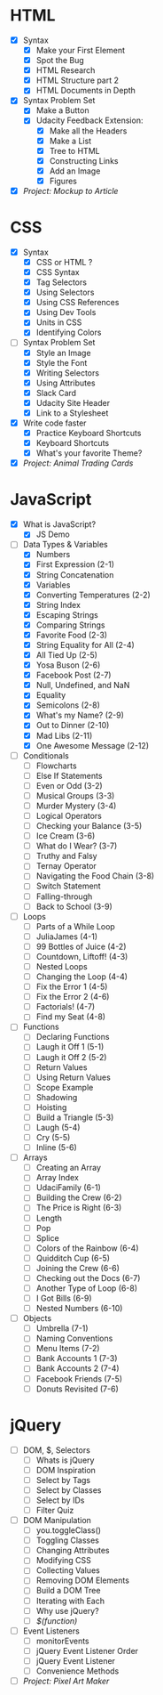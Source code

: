 # HTML

* [x] Syntax
    * [x] Make your First Element
    * [x] Spot the Bug
    * [x] HTML Research
    * [x] HTML Structure part 2
    * [x] HTML Documents in Depth
* [x] Syntax Problem Set
    * [x] Make a Button
    * [x] Udacity Feedback Extension:
        * [x] Make all the Headers
        * [x] Make a List
        * [x] Tree to HTML
        * [x] Constructing Links
        * [x] Add an Image
        * [x] Figures
* [x] _Project: Mockup to Article_

# CSS

* [x] Syntax
    * [x] CSS or HTML ?
    * [x] CSS Syntax
    * [x] Tag Selectors
    * [x] Using Selectors
    * [x] Using CSS References
    * [x] Using Dev Tools
    * [x] Units in CSS
    * [x] Identifying Colors
* [ ] Syntax Problem Set
    * [x] Style an Image
    * [x] Style the Font
    * [x] Writing Selectors
    * [x] Using Attributes
    * [x] Slack Card
    * [x] Udacity Site Header
    * [x] Link to a Stylesheet
* [x] Write code faster
    * [x] Practice Keyboard Shortcuts
    * [x] Keyboard Shortcuts
    * [x] What's your favorite Theme?
* [x] _Project: Animal Trading Cards_

# JavaScript

* [x] What is JavaScript?
    * [x] JS Demo
* [ ] Data Types & Variables
    * [x] Numbers
    * [x] First Expression (2-1)
    * [x] String Concatenation
    * [x] Variables
    * [x] Converting Temperatures (2-2)
    * [x] String Index
    * [x] Escaping Strings
    * [x] Comparing Strings
    * [x] Favorite Food (2-3)
    * [x] String Equality for All (2-4)
    * [x] All Tied Up (2-5)
    * [x] Yosa Buson (2-6)
    * [x] Facebook Post (2-7)
    * [x] Null, Undefined, and NaN
    * [x] Equality
    * [x] Semicolons (2-8)
    * [x] What's my Name? (2-9)
    * [x] Out to Dinner (2-10)
    * [x] Mad Libs (2-11)
    * [x] One Awesome Message (2-12)
* [ ] Conditionals
    * [ ] Flowcharts
    * [ ] Else If Statements
    * [ ] Even or Odd (3-2)
    * [ ] Musical Groups (3-3)
    * [ ] Murder Mystery (3-4)
    * [ ] Logical Operators
    * [ ] Checking your Balance (3-5)
    * [ ] Ice Cream (3-6)
    * [ ] What do I Wear? (3-7)
    * [ ] Truthy and Falsy
    * [ ] Ternay Operator
    * [ ] Navigating the Food Chain (3-8)
    * [ ] Switch Statement
    * [ ] Falling-through
    * [ ] Back to School (3-9)
* [ ] Loops
    * [ ] Parts of a While Loop
    * [ ] JuliaJames (4-1)
    * [ ] 99 Bottles of Juice (4-2)
    * [ ] Countdown, Liftoff! (4-3)
    * [ ] Nested Loops
    * [ ] Changing the Loop (4-4)
    * [ ] Fix the Error 1 (4-5)
    * [ ] Fix the Error 2 (4-6)
    * [ ] Factorials! (4-7)
    * [ ] Find my Seat (4-8)
* [ ] Functions
    * [ ] Declaring Functions
    * [ ] Laugh it Off 1 (5-1)
    * [ ] Laugh it Off 2 (5-2)
    * [ ] Return Values
    * [ ] Using Return Values
    * [ ] Scope Example
    * [ ] Shadowing
    * [ ] Hoisting
    * [ ] Build a Triangle (5-3)
    * [ ] Laugh (5-4)
    * [ ] Cry (5-5)
    * [ ] Inline (5-6)
* [ ] Arrays
    * [ ] Creating an Array
    * [ ] Array Index
    * [ ] UdaciFamily (6-1)
    * [ ] Building the Crew (6-2)
    * [ ] The Price is Right (6-3)
    * [ ] Length
    * [ ] Pop
    * [ ] Splice
    * [ ] Colors of the Rainbow (6-4)
    * [ ] Quidditch Cup (6-5)
    * [ ] Joining the Crew (6-6)
    * [ ] Checking out the Docs (6-7)
    * [ ] Another Type of Loop (6-8)
    * [ ] I Got Bills (6-9)
    * [ ] Nested Numbers (6-10)
* [ ] Objects
    * [ ] Umbrella (7-1)
    * [ ] Naming Conventions
    * [ ] Menu Items (7-2)
    * [ ] Bank Accounts 1 (7-3)
    * [ ] Bank Accounts 2 (7-4)
    * [ ] Facebook Friends (7-5)
    * [ ] Donuts Revisited (7-6)

# jQuery

* [ ] DOM, $, Selectors
    * [ ] Whats is jQuery
    * [ ] DOM Inspiration
    * [ ] Select by Tags
    * [ ] Select by Classes
    * [ ] Select by IDs
    * [ ] Filter Quiz
* [ ] DOM Manipulation
    * [ ] you.toggleClass()
    * [ ] Toggling Classes
    * [ ] Changing Attributes
    * [ ] Modifying CSS
    * [ ] Collecting Values
    * [ ] Removing DOM Elements
    * [ ] Build a DOM Tree
    * [ ] Iterating with Each
    * [ ] Why use jQuery?
    * [ ] _$(function)_
* [ ] Event Listeners
    * [ ] monitorEvents
    * [ ] jQuery Event Listener Order
    * [ ] jQuery Event Listener
    * [ ] Convenience Methods
* [ ] _Project: Pixel Art Maker_
